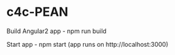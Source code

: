 # c4c-PEAN
Build Angular2 app - npm run build

Start app - npm start (app runs on http://localhost:3000)
